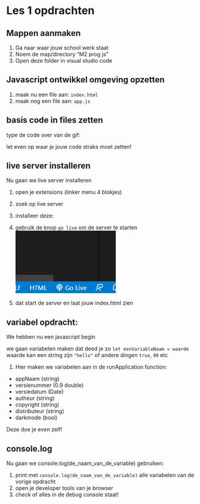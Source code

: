 # Les 1 opdrachten

## Mappen aanmaken

1. Ga naar waar jouw school werk staat
2. Noem de map/directory “M2 prog js”
3. Open deze folder in visual studio code



## Javascript ontwikkel omgeving opzetten

1. maak nu een file aan: `index.html`
2. maak nog een file aan: `app.js`

## basis code in files zetten

type de code over van de gif:


let even op waar je jouw code straks moet zetten!

## live server installeren

Nu gaan we live server installeren

1. open je extensions (linker menu 4 blokjes)
2. zoek op live server
3. installeer deze: 

4. gebruik de knop `go live` om de server te starten
 ![golive.PNG](img/golive.PNG)
5. dat start de server en laat jouw index.html zien
 
## variabel opdracht:

We hebben nu een javascript begin

we gaan variabelen maken dat deed je zo
`let eenVariableNaam = waarde`
waarde kan een string zijn `"hello"` of andere dingen `true`, `99` etc

1. Hier maken we variabelen aan in de runApplication function:

* appNaam (string)
* versienummer (0.9 double)
* versiedatum (Date)
* autheur (string)
* copyright (string)
* distributeur (string)
* darkmode (bool)

Deze doe je even zelf!

## console.log

Nu gaan we console.log(de_naam_van_de_variable) gebruiken:

1. print met `console.log(de_naam_van_de_variable)` alle variabelen van de vorige opdracht
2. open je developer tools van je browser
3. check of alles in de debug console staat!
